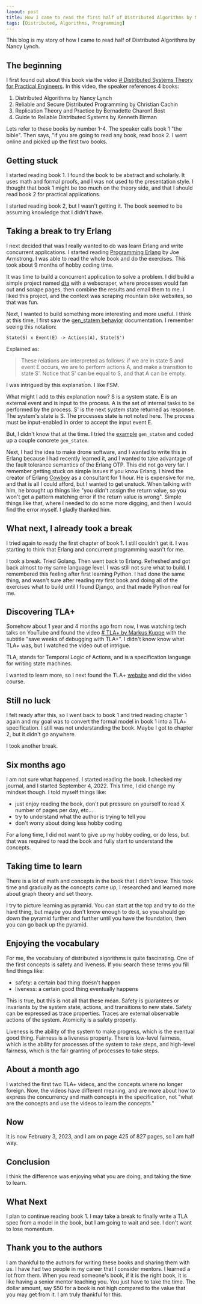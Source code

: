 ```yaml
---
layout: post
title: How I came to read the first half of Distributed Algorithms by Nancy Lynch
tags: [Distributed, Algorithms, Programming]
---
```


This blog is my story of how I came to read half of Distributed Algorithms by Nancy Lynch.

## The beginning
I first found out about this book via the video [# Distributed Systems Theory for Practical Engineers](https://youtu.be/clYXrZtKhGs). In this video, the speaker references 4 books:

1. Distributed Algorithms by Nancy Lynch
1. Reliable and Secure Distributed Programming by Christian Cachin
1. Replication Theory and Practice by Bernadette Charon1.Bost
1. Guide to Reliable Distributed Systems by Kenneth Birman

Lets refer to these books by number 1-4. The speaker calls book 1 "the bible". Then says, "if you are going to read any book, read book 2. I went online and picked up the first two books.

## Getting stuck
I started reading book 1. I found the book to be abstract and scholarly. It uses math and formal proofs, and I was not used to the presentation style. I thought that book 1 might be too much on the theory side, and that I should read book 2 for practical applications.

I started reading book 2, but I wasn't getting it. The book seemed to be assuming knowledge that I didn't have.

## Taking a break to try Erlang
I next decided that was I really wanted to do was learn Erlang and write concurrent applications. I started reading [Programming Erlang](https://pragprog.com/titles/jaerlang2/programming-erlang-2nd-edition/) by Joe Armstrong.  I was able to read the whole book and do the exercises. This took about 9 months of hobby coding time.

It was time to build a concurrent application to solve a problem. I did build a simple project named [dta](https://github.com/aaronlelevier/dta) with a webscraper, where processes would fan out and scrape pages, then combine the results and email them to me. I liked this project, and the context was scraping mountain bike websites, so that was fun.

Next, I wanted to build something more interesting and more useful. I think at this time, I first saw the [gen_statem behavior](https://www.erlang.org/doc/design_principles/statem.html) documentation. I remember seeing this notation:

```
State(S) x Event(E) -> Actions(A), State(S')
```
Explained as:
> These relations are interpreted as follows: if we are in state S and event E occurs, we are to perform actions A, and make a transition to state S'. Notice that S' can be equal to S, and that A can be empty.

I was intrigued by this explanation. I like FSM.

What might I add to this explanation now? S is a system state. E is an external event and is input to the process. A is the set of internal tasks to be performed by the process. S' is the next system state returned as response. The system's state is S. The processes state is not noted here. The process must be input-enabled in order to accept the input event E.

But, I didn't know that at the time. I tried the [example](https://www.erlang.org/doc/man/gen_statem.html#example) `gen_statem` and coded up a couple concrete `gen_statem`.

Next, I had the idea to make drone software, and I wanted to write this in Erlang because I had recently learned it, and I wanted to take advantage of the fault tolerance semantics of the Erlang OTP. This did not go very far. I remember getting stuck on simple issues if you know Erlang. I hired the creator of Erlang [Cowboy](https://github.com/ninenines/cowboy) as a consultant for 1 hour. He is expensive for me, and that is all I could afford, but I wanted to get unstuck. When talking with him, he brought up things like "you didn't assign the return value, so you won't get a pattern matching error if the return value is wrong". Simple things like that, where I needed to do some more digging, and then I would find the error myself. I gladly thanked him.

## What next, I already took a break
I tried again to ready the first chapter of book 1. I still couldn't get it. I was starting to think that Erlang and concurrent programming wasn't for me.

I took a break. Tried Golang. Then went back to Erlang. Refreshed and got back almost to my same language level. I was still not sure what to build. I remembered this feeling after first learning Python. I had done the same thing, and wasn't sure after reading my first book and doing all of the exercises what to build until I found Django, and that made Python real for me.

## Discovering TLA+
Somehow about 1 year and 4 months ago from now, I was watching tech talks on YouTube and found the video [# TLA+ by Markus Kuppe](https://www.youtube.com/live/uPNFcTAgw3E?feature=share) with the subtitle "save weeks of debugging with TLA+". I didn't know know what TLA+ was, but I watched the video out of intrigue.

TLA, stands for Temporal Logic of Actions, and is a specification language for writing state machines.

I wanted to learn more, so I next found the TLA+ [website](https://lamport.azurewebsites.net/tla/tla.html) and did the video course.

## Still no luck
I felt ready after this, so I went back to book 1 and tried reading chapter 1 again and my goal was to convert the formal model in book 1 into a TLA+ specification. I still was not understanding the book. Maybe I got to chapter 2, but it didn't go anywhere.

I took another break.

## Six months ago
I am not sure what happened. I started reading the book.  I checked my journal, and I started September 4, 2022.  This time, I did change my mindset though. I told myself things like:

- just enjoy reading the book, don't put pressure on yourself to read X number of pages per day, etc...
- try to understand what the author is trying to tell you
- don't worry about doing less hobby coding

For a long time, I did not want to give up my hobby coding, or do less, but that was required to read the book and fully start to understand the concepts.

## Taking time to learn
There is a lot of math and concepts in the book that I didn't know. This took time and gradually as the concepts came up, I researched and learned more about graph theory and set theory.

I try to picture learning as pyramid. You can start at the top and try to do the hard thing, but maybe you don't know enough to do it, so you should go down the pyramid further and further until you have the foundation, then you can go back up the pyramid.

## Enjoying the vocabulary
For me, the vocabulary of distributed algorithms is quite fascinating. One of the first concepts is safety and liveness. If you search these terms you fill find things like:

- safety: a certain bad thing doesn't happen
- liveness: a certain good thing eventually happens

This is true, but this is not all that these mean. Safety is guarantees or invariants by the system state, actions, and transitions to new state. Safety can be expressed as trace properties. Traces are external observable actions of the system. Atomicity is a safety property.

Liveness is the ability of the system to make progress, which is the eventual good thing. Fairness is a liveness property. There is low-level fairness, which is the ability for processes of the system to take steps, and high-level fairness, which is the fair granting of processes to take steps.

## About a month ago
I watched the first two TLA+ videos, and the concepts where no longer foreign. Now, the videos have different meaning, and are more about how to express the concurrency and math concepts in the specification, not "what are the concepts and use the videos to learn the concepts."

## Now
It is now February 3, 2023, and I am on page 425 of 827 pages, so I am half way.

## Conclusion
I think the difference was enjoying what you are doing, and taking the time to learn.

## What Next
I plan to continue reading book 1. I may take a break to finally write a TLA spec from a model in the book, but I am going to wait and see. I don't want to lose momentum.

## Thank you to the authors
I am thankful to the authors for writing these books and sharing them with us. I have had two people in my career that I consider mentors. I learned a lot from them. When you read someone's book, if it is the right book, it is like having a senior mentor teaching you. You just have to take the time. The dollar amount, say $50 for a book is not high compared to the value that you may get from it. I am truly thankful for this.
